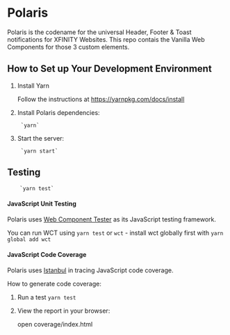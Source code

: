 # Polaris

Polaris is the codename for the universal Header, Footer &amp; Toast notifications for XFINITY Websites.
This repo contais the Vanilla Web Components for those 3 custom elements.

## How to Set up Your Development Environment

1. Install Yarn

     Follow the instructions at https://yarnpkg.com/docs/install

5. Install Polaris dependencies:

        `yarn`

6. Start the server:

        `yarn start`

## Testing

        `yarn test`

#### JavaScript Unit Testing

Polaris uses [Web Component Tester](https://github.com/Polymer/web-component-tester) as its JavaScript testing framework.

You can run WCT using `yarn test` or `wct` - install wct globally first with `yarn global add wct`

#### JavaScript Code Coverage

Polaris uses [Istanbul](http://gotwarlost.github.io/istanbul/) in tracing JavaScript code coverage.

How to generate code coverage:

1. Run a test `yarn test`

2. View the report in your browser:

    open coverage/index.html
